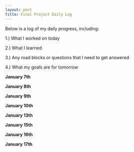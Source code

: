 ```yaml
---
layout: post
Title: Final Project Daily Log
---
```


Below is a log of my daily progress, including:

1.) What I worked on today

2.) What I learned

3.) Any road blocks or questions that I need to get answered

4.) What my goals are for tomorrow

**January 7th**

**January 8th**

**January 9th**

**January 10th**

**January 13th**

**January 15th**

**January 16th**

**January 17th**
